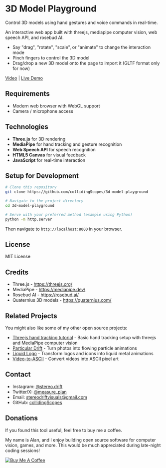 # 3D Model Playground

Control 3D models using hand gestures and voice commands in real-time.

An interactive web app built with threejs, mediapipe computer vision, web speech API, and rosebud AI.

- Say "drag", "rotate", "scale", or "animate" to change the interaction mode
- Pinch fingers to control the 3D model
- Drag/drop a new 3D model onto the page to import it (GLTF format only for now)

[Video](https://x.com/measure_plan/status/1929557612191768623) | [Live Demo](https://collidingscopes.github.io/shape-creator-tutorial/)

## Requirements

- Modern web browser with WebGL support
- Camera / microphone access

## Technologies

- **Three.js** for 3D rendering
- **MediaPipe** for hand tracking and gesture recognition
- **Web Speech API** for speech recognition
- **HTML5 Canvas** for visual feedback
- **JavaScript** for real-time interaction

## Setup for Development

```bash
# Clone this repository
git clone https://github.com/collidingScopes/3d-model-playground

# Navigate to the project directory
cd 3d-model-playground

# Serve with your preferred method (example using Python)
python -m http.server
```

Then navigate to `http://localhost:8000` in your browser.

## License

MIT License

## Credits

- Three.js - https://threejs.org/
- MediaPipe - https://mediapipe.dev/
- Rosebud AI - https://rosebud.ai/
- Quaternius 3D models - https://quaternius.com/

## Related Projects

You might also like some of my other open source projects:

- [Threejs hand tracking tutorial](https://collidingScopes.github.io/threejs-handtracking-101) - Basic hand tracking setup with threejs and MediaPipe computer vision
- [Particular Drift](https://collidingScopes.github.io/particular-drift) - Turn photos into flowing particle animations
- [Liquid Logo](https://collidingScopes.github.io/liquid-logo) - Transform logos and icons into liquid metal animations
- [Video-to-ASCII](https://collidingScopes.github.io/ascii) - Convert videos into ASCII pixel art

## Contact

- Instagram: [@stereo.drift](https://www.instagram.com/stereo.drift/)
- Twitter/X: [@measure_plan](https://x.com/measure_plan)
- Email: [stereodriftvisuals@gmail.com](mailto:stereodriftvisuals@gmail.com)
- GitHub: [collidingScopes](https://github.com/collidingScopes)

## Donations

If you found this tool useful, feel free to buy me a coffee. 

My name is Alan, and I enjoy building open source software for computer vision, games, and more. This would be much appreciated during late-night coding sessions!

[![Buy Me A Coffee](https://www.buymeacoffee.com/assets/img/custom_images/yellow_img.png)](https://www.buymeacoffee.com/stereoDrift)